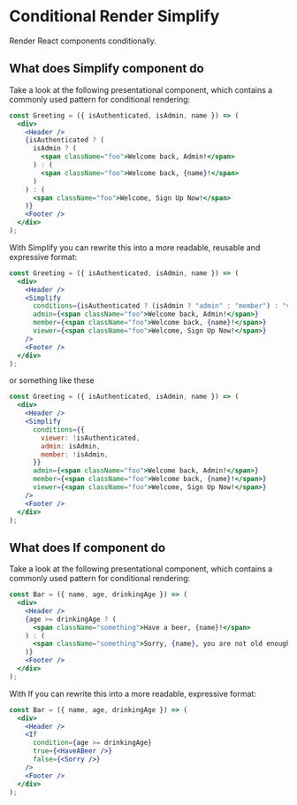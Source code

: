 # Conditional Render Simplify

Render React components conditionally.

## What does Simplify component do

Take a look at the following presentational component, which contains a commonly used pattern for conditional rendering:

```jsx
const Greeting = ({ isAuthenticated, isAdmin, name }) => (
  <div>
    <Header />
    {isAuthenticated ? (
      isAdmin ? (
        <span className="foo">Welcome back, Admin!</span>
      ) : (
        <span className="foo">Welcome back, {name}!</span>
      )
    ) : (
      <span className="foo">Welcome, Sign Up Now!</span>
    )}
    <Footer />
  </div>
);
```

With Simplify you can rewrite this into a more readable, reusable and expressive format:

```jsx
const Greeting = ({ isAuthenticated, isAdmin, name }) => (
  <div>
    <Header />
    <Simplify
      conditions={isAuthenticated ? (isAdmin ? "admin" : "member") : "viewer"}
      admin={<span className="foo">Welcome back, Admin!</span>}
      member={<span className="foo">Welcome back, {name}!</span>}
      viewer={<span className="foo">Welcome, Sign Up Now!</span>}
    />
    <Footer />
  </div>
);
```

or something like these

```jsx
const Greeting = ({ isAuthenticated, isAdmin, name }) => (
  <div>
    <Header />
    <Simplify
      conditions={{
        viewer: !isAuthenticated,
        admin: isAdmin,
        member: !isAdmin,
      }}
      admin={<span className="foo">Welcome back, Admin!</span>}
      member={<span className="foo">Welcome back, {name}!</span>}
      viewer={<span className="foo">Welcome, Sign Up Now!</span>}
    />
    <Footer />
  </div>
);
```

## What does If component do

Take a look at the following presentational component, which contains a commonly used pattern for conditional rendering:

```jsx
const Bar = ({ name, age, drinkingAge }) => (
  <div>
    <Header />
    {age >= drinkingAge ? (
      <span className="something">Have a beer, {name}!</span>
    ) : (
      <span className="something">Sorry, {name}, you are not old enough.</span>
    )}
    <Footer />
  </div>
);
```

With If you can rewrite this into a more readable, expressive format:

```jsx
const Bar = ({ name, age, drinkingAge }) => (
  <div>
    <Header />
    <If
      condition={age >= drinkingAge}
      true={<HaveABeer />}
      false={<Sorry />}
    />
    <Footer />
  </div>
);
```
